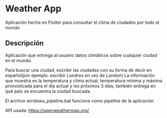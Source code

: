 # Weather App

Aplicación hecha en Flutter para consultar el clima de ciudades por todo el mundo

## Descripción

Aplicación que entrega al usuario datos climáticos sobre cualquier ciudad en el mundo. 

Para buscar una ciudad, escribir las ciudades con su forma de decir en español(por ejemplo: escribir Londres en vez de London)
La información que muestra es la temperatura y clima actual, temperatura mínima y máxima pronosticada para el día actual y los próximos 3 días, también entrega en qué país se encuentra la ciudad buscada.

El archivo windows_pipeline.bat funciona como pipeline de la aplicación

API usada: https://openweathermap.org/


